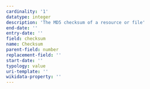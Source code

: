 ```yaml
---
cardinality: '1'
datatype: integer
description: 'The MD5 checksum of a resource or file'
end-date: ''
entry-date: ''
field: checksum
name: Checksum
parent-field: number
replacement-field: ''
start-date: ''
typology: value
uri-template: ''
wikidata-property: ''
---
```

